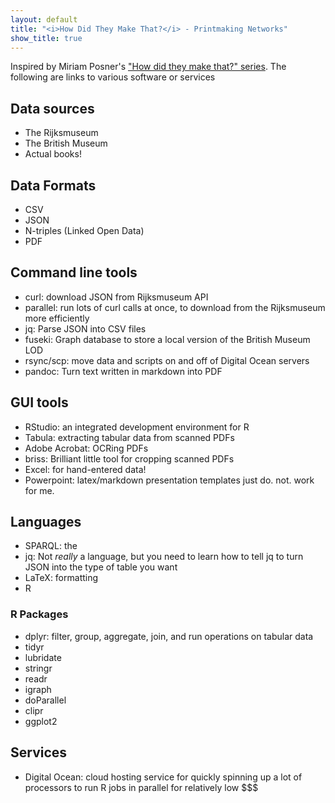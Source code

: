 ```yaml
---
layout: default
title: "<i>How Did They Make That?</i> - Printmaking Networks"
show_title: true
---
```


Inspired by Miriam Posner's ["How did they make that?" series](http://miriamposner.com/blog/how-did-they-make-that/).
The following are links to various software or services

## Data sources

- The Rijksmuseum
- The British Museum
- Actual books!

## Data Formats

- CSV
- JSON
- N-triples (Linked Open Data)
- PDF

## Command line tools

- curl: download JSON from Rijksmuseum API
- parallel: run lots of curl calls at once, to download from the Rijksmuseum more efficiently
- jq: Parse JSON into CSV files
- fuseki: Graph database to store a local version of the British Museum LOD
- rsync/scp: move data and scripts on and off of Digital Ocean servers
- pandoc: Turn text written in markdown into PDF

## GUI tools

- RStudio: an integrated development environment for R
- Tabula: extracting tabular data from scanned PDFs
- Adobe Acrobat: OCRing PDFs
- briss: Brilliant little tool for cropping scanned PDFs
- Excel: for hand-entered data!
- Powerpoint: latex/markdown presentation templates just do. not. work for me.

## Languages

- SPARQL: the
- jq: Not _really_ a language, but you need to learn how to tell jq to turn JSON into the type of table you want
- LaTeX: formatting
- R

### R Packages

- dplyr: filter, group, aggregate, join, and run operations on tabular data
- tidyr
- lubridate
- stringr
- readr
- igraph
- doParallel
- clipr
- ggplot2

## Services

- Digital Ocean: cloud hosting service for quickly spinning up a lot of processors to run R jobs in parallel for relatively low $$$
